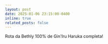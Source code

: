 ```yaml
---
layout: post
date: 2025-01-06 23:15:00-0400
inline: true
related_posts: false
---
```


Rota da Bethly 100% de Gin'Iru Haruka completa!
